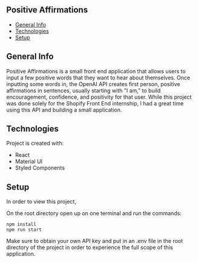 ## Positive Affirmations

- [General Info](#general-info)
- [Technologies](#technologies)
- [Setup](#setup)

## General Info

Positive Affirmations is a small front end application that allows users to input a few positive words that they want to hear about themselves.
Once inputting some words in, the OpenAI API creates first person, positive affirmations in sentences, usually starting with "I am," to build encouragement, confidence, and positivity for that user. While this project was done solely for the Shopify Front End internship, I had a great time using this API and building a small application.


## Technologies

Project is created with:

- React
- Material UI
- Styled Components

## Setup

In order to view this project,

On the root directory open up on one terminal and run the commands:

```
npm install
npm run start
```

Make sure to obtain your own API key and put in an .env file in the root directory of the project in order to experience the full scope of this application.

